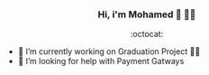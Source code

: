 <!--
**mohamedelraghy/mohamedelraghy** is a ✨ _special_ ✨ repository because its `README.md` (this file) appears on your GitHub profile.

Here are some ideas to get you started:

- 🔭 I’m currently working on ...
- 🌱 I’m currently learning ...
- 👯 I’m looking to collaborate on ...
- 🤔 I’m looking for help with ...
- 💬 Ask me about ...
- 📫 How to reach me: ...
- 😄 Pronouns: ...
- ⚡ Fun fact: ...
-->

<div align="center">

### Hi, i'm Mohamed 👋 👨‍💻 
:octocat:
</div>

- 🔭 I’m currently working on Graduation Project 👨‍🎓
- 🤔 I’m looking for help with Payment Gatways

 